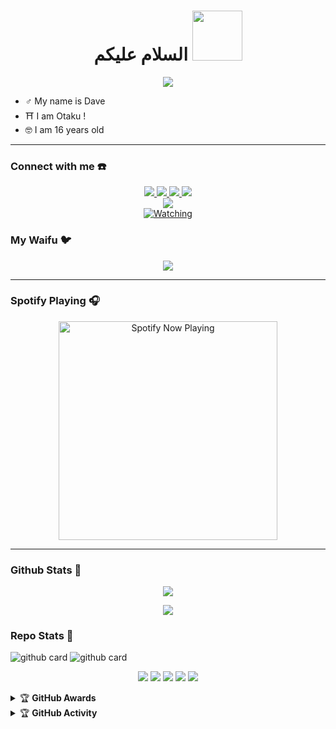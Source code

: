<h1 align="center">السلام عليكم <img src="https://telegra.ph/file/9cb600761a5f2636aa48c.jpg" width="80px" alt=""><br></h1>
<p align="center">
  <img src="https://user-images.githubusercontent.com/1303154/88677602-1635ba80-d120-11ea-84d8-d263ba5fc3c0.gif" />
</p>

<p align="center">

- ♂️ My name is Dave
- ⛩️ I am Otaku !
- 🤓 I am 16 years old
</p>

------
### Connect with me ☎️
<p align="center">
  <a href="https://instagram.com/Juaan1991"><img src="https://img.shields.io/badge/Instagram-E4405F?style=for-the-badge&logo=instagram&logoColor=white"/> 
  <a href="https://wa.me/62887435006141?text=Hi%20Bang Dave"><img src="https://img.shields.io/badge/WhatsApp-25D366?style=for-the-badge&logo=whatsapp&logoColor=white" />
  <a href="https://www.facebook.com/OFFCIAL76"><img src="https://img.shields.io/badge/Facebook-%234267B2.svg?&style=for-the-badge&logo=facebook&logoColor=white" />
  <a href="https://t.me/RioDxD"><img src="https://img.shields.io/badge/Telegram-%230088cc.svg?&style=for-the-badge&logo=telegram&logoColor=white" /> <br>
  <a href="tiktok.com/@Eichii01"><img src="https://img.shields.io/badge/Tiktok-Dave-010101?style=for-the-badge&logo=tiktok&logoColor=white&link=tiktok.com/@Eichii01" /><br>
  <a name=Eichii01&label=VIEWS&style=flat-square&color=orange" />
  <a href="https://komarev.com/ghpvc/?username=Eichii01&color=blue&style=flat-square&label=Profile+Views"><img title="Watching" src="https://komarev.com/ghpvc/?username=Eichii01&color=green&style=flat-square&label=Profile+View"></a>
</p>

### My Waifu 🐦
<p align="center">
  <img src="https://telegra.ph/file/0217d9f38a4af7f36a3d0.jpg" />
</p>

------

### Spotify Playing 🎧

<p align="center">
  <a href="https://open.spotify.com/track/4LRPiXqCikLlN15c3yImP7?si=ha09CQFbT5-gpzjGKP9MLQ&utm_source=copy-link" target="_blank"><img src="https://now-playing-on-spotify.vercel.app/api/spotify" alt="Spotify Now Playing" width="350"/></a>
</p>

------

### Github Stats 🚀

<p align="center"><a href="https://github.com/DaveCrazon"><img src="https://github-readme-stats.vercel.app/api?username=DaveCrazon&show_icons=true&theme=radical"></a></p>
<p align="center"><a href="https://github.com/DaveCrazon"><img src="https://github-readme-stats.vercel.app/api/top-langs/?username=DaveCrazon&theme=radical&layout=compact"></a></p> 

### Repo Stats 🔭
![github card](https://github-readme-stats.vercel.app/api/pin/?username=DaveCrazon&repo=database&theme=dark)
![github card](https://github-readme-stats.vercel.app/api/pin/?username=DaveCrazon&repo=Mochi2.0&theme=nightowl)


<p align="center">
    <img src="https://img.shields.io/badge/OS-Linux-blue?&logo=Linux" />
    <img src="https://img.shields.io/badge/OS-Windows-blue?&logo=Windows" />
    <img src="https://img.shields.io/badge/IDE-Xcode-blue?&logo=xcode" />
    <img src="https://img.shields.io/badge/Text%20Editor-Visual%20Studio%20Code-blue?&logo=visual%20studio%20code&logoColor=blue" />
    <img src="https://img.shields.io/badge/Sublime%20Text-gray?&logo=Sublime-Text" />
</p>
<details>
    <summary>&#127942 <b>GitHub Awards</b></summary><br/>

![Github Trophy](https://github-profile-trophy.vercel.app/?username=DaveCrazon)

</details>

<details>
    <summary>&#127942 <b>GitHub Activity</b></summary><br/>

![Metrics](https://metrics.lecoq.io/DaveCrazon)

</details> 

